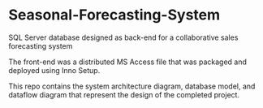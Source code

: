 # Seasonal-Forecasting-System
SQL Server database designed as back-end for a collaborative sales forecasting system

The front-end was a distributed MS Access file that was packaged and deployed using Inno Setup.

This repo contains the system architecture diagram, database model, and dataflow diagram that represent the design of the completed project.
